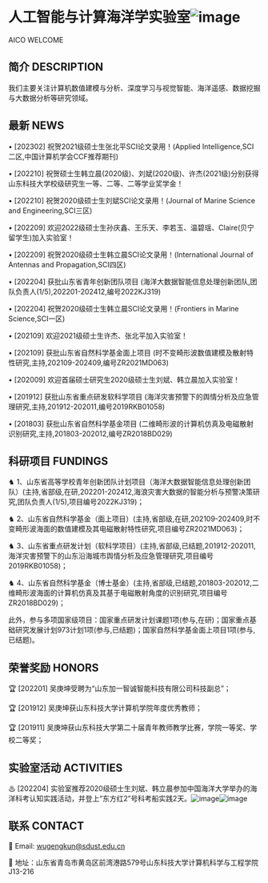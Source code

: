 # 人工智能与计算海洋学实验室![image](https://user-images.githubusercontent.com/126380997/221399819-639834ae-22e8-4b7c-a15e-5ba80024e5b5.png)
AICO WELCOME

## 简介 DESCRIPTION
我们主要关注计算机数值建模与分析、深度学习与视觉智能、海洋遥感、数据挖掘与大数据分析等研究领域。

## 最新 NEWS
• [202302] 祝贺2021级硕士生张北平SCI论文录用！(Applied Intelligence,SCI二区,中国计算机学会CCF推荐期刊)

• [202210] 祝贺硕士生韩立晨(2020级)、刘斌(2020级)、许杰(2021级)分别获得山东科技大学校级研究生一等、二等、二等学业奖学金！

• [202210] 祝贺2020级硕士生刘斌SCI论文录用！(Journal of Marine Science and Engineering,SCI三区)

• [202209] 欢迎2022级硕士生孙庆鑫、王乐天、李若玉、温碧瑶、Claire(贝宁留学生)加入实验室！

• [202209] 祝贺2020级硕士生韩立晨SCI论文录用！(International Journal of Antennas and Propagation,SCI四区)

• [202204] 获批山东省青年创新团队项目 (海洋大数据智能信息处理创新团队,团队负责人(1/5),202201-202412,编号2022KJ319)

• [202204] 祝贺2020级硕士生韩立晨SCI论文录用！(Frontiers in Marine Science,SCI一区)

• [202109] 欢迎2021级硕士生许杰、张北平加入实验室！

• [202109] 获批山东省自然科学基金面上项目 (时不变畸形波数值建模及散射特性研究,主持,202109-202409,编号ZR2021MD063)

• [202009] 欢迎首届硕士研究生2020级硕士生刘斌、韩立晨加入实验室！

• [201912] 获批山东省重点研发软科学项目 (海洋灾害预警下的舆情分析及应急管理研究,主持,201912-202011,编号2019RKB01058)

• [201803] 获批山东省自然科学基金项目 (二维畸形波的计算机仿真及电磁散射识别研究,主持,201803-202012,编号ZR2018BD029)

## 科研项目 FUNDINGS
♞ 1、山东省高等学校青年创新团队计划项目（海洋大数据智能信息处理创新团队）(主持,省部级,在研,202201-202412,海浪灾害大数据的智能分析与预警决策研究,团队负责人(1/5),项目编号2022KJ319)；

♞ 2、山东省自然科学基金（面上项目）(主持,省部级,在研,202109-202409,时不变畸形波海面的数值建模及其电磁散射特性研究,项目编号ZR2021MD063)；

♞ 3、山东省重点研发计划（软科学项目）(主持,省部级,已结题,201912-202011,海洋灾害预警下的山东沿海城市舆情分析及应急管理研究,项目编号2019RKB01058)；

♞ 4、山东省自然科学基金（博士基金）(主持,省部级,已结题,201803-202012,二维畸形波海面的计算机仿真及其基于电磁散射角度的识别研究,项目编号ZR2018BD029)；

此外，参与多项国家级项目：国家重点研发计划课题1项(参与,在研)；国家重点基础研究发展计划973计划1项(参与,已结题)；国家自然科学基金面上项目1项(参与,已结题)。

## 荣誉奖励 HONORS
🏆︎ [202201] 吴庚坤受聘为“山东加一智诚智能科技有限公司科技副总”；

🏆︎ [201912] 吴庚坤获山东科技大学计算机学院年度优秀教师；

🏆︎ [201911] 吴庚坤获山东科技大学第二十届青年教师教学比赛，学院一等奖、学校二等奖；


## 实验室活动 ACTIVITIES
♨ [202204] 实验室推荐2020级硕士生刘斌、韩立晨参加中国海洋大学举办的海洋科考认知实践活动，并登上“东方红2”号科考船实践2天。![image](https://user-images.githubusercontent.com/126380997/221402343-4ccb4201-e179-4262-a419-2564c7cca3a0.png)![image](https://user-images.githubusercontent.com/126380997/221402367-80415272-2953-43cf-bfb8-8e92436ffb10.png)



## 联系 CONTACT
📧 Email: wugengkun@sdust.edu.cn

📧 地址：山东省青岛市黄岛区前湾港路579号山东科技大学计算机科学与工程学院J13-216


